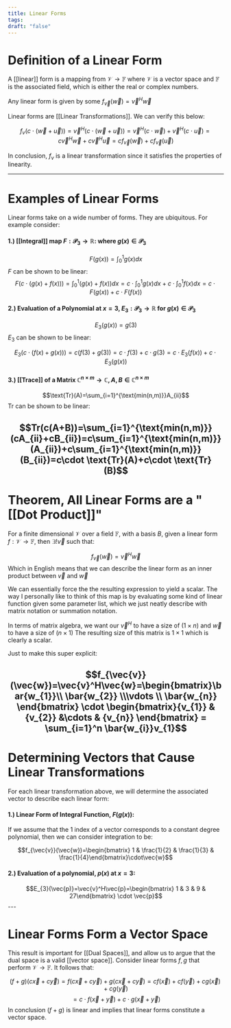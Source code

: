 ```yaml
---
title: Linear Forms
tags: 
draft: "false"
---
```

# Definition of a Linear Form 
A [[linear]] form is a mapping from $\mathcal{V} \rightarrow \mathbb{F}$ where $\mathcal{V}$ is a vector space and $\mathbb{F}$ is the associated field, which is either the real or complex numbers. 

Any linear form is given by some $f_{\vec{v}}(\vec{w})=\vec{v}^H\vec{w}$

Linear forms are [[Linear Transformations]]. We can verify this below: 

$$f_{v}(c \cdot(\vec{w}+\vec{u}))=\vec{v}^H(c \cdot(\vec{w}+\vec{u}))=\vec{v}^H(c \cdot\vec{w})+\vec{v}^H(c \cdot\vec{u})=c\vec{v}^H\vec{w}+c\vec{v}^H\vec{u}=cf_{\vec{v}}(\vec{w})+cf_{\vec{v}}(\vec{u})$$

In conclusion, $f_{v}$ is a linear transformation since it satisfies the properties of linearity. 

---
# Examples of Linear Forms 
Linear forms take on a wide number of forms. They are ubiquitous. For example consider: 
#### 1.) [[Integral]] map $F:\mathcal{P}_{3} \rightarrow \mathbb{R}$: where $g(x) \in \mathcal{P}_{3}$
$$F(g(x))=\int_{0}^{1}g(x)dx$$
$F$ can be shown to be linear:  
$$F(c \cdot(g(x)+f(x)))=\int_{0}^{1}(g(x)+f(x))dx=c \cdot \int_{0}^{1}g(x)dx + c \cdot \int_{0}^{1}f(x)dx = c \cdot F(g(x)) + c\cdot F(f(x))$$

#### 2.) Evaluation of a Polynomial at $x=3$, $E_{3} : \mathcal{P}_{3} \rightarrow \mathbb{R}$ for $g(x) \in \mathcal{P}_{3}$

$$E_{3}(g(x))=g(3)$$
$E_{3}$ can be shown to be linear:

$$E_{3}(c \cdot (f(x)+g(x)))=c(f(3)+g(3))=c \cdot f(3)+ c \cdot g(3)=c\cdot E_{3}(f(x))+c\cdot E_{3}(g(x))$$
#### 3.) [[Trace]] of a Matrix $\mathbb{C}^{n \times m} \rightarrow \mathbb{C}, A,B \in \mathbb{C}^{n \times m}$

$$\text{Tr}(A)=\sum_{i=1}^{\text{min(n,m)}}A_{ii}$$
$\text{Tr}$ can be shown to be linear: 

$$Tr(c(A+B))=\sum_{i=1}^{\text{min(n,m)}}(cA_{ii}+cB_{ii})=c\sum_{i=1}^{\text{min(n,m)}}(A_{ii})+c\sum_{i=1}^{\text{min(n,m)}}(B_{ii})=c\cdot \text{Tr}(A)+c\cdot \text{Tr}(B)$$
---

# Theorem, All Linear Forms are a "[[Dot Product]]"

For a finite dimensional $\mathcal{V}$ over a field $\mathbb{F}$, with a basis $B$, given a linear form $f:\mathcal{V} \rightarrow \mathbb{F}$, then $\exists! \vec{v}$ such that: 

$$f_{\vec{v}}(\vec{w})=\vec{v}^H\vec{w}$$
Which in English means that we can describe the linear form as an inner product between $\vec{v}$ and $\vec{w}$ 

We can essentially force the the resulting expression to yield a scalar. The way I personally like to think of this map is by evaluating some kind of linear function given some parameter list, which we just neatly describe with matrix notation or summation notation. 

In terms of matrix algebra, we want our $\vec{v}^H$ to have a size of $(1 \times n)$ and $\vec{w}$ to have a size of $(n \times 1)$
The resulting size of this matrix is $1 \times 1$ which is clearly a scalar. 

Just to make this super explicit: 

$$f_{\vec{v}}(\vec{w})=\vec{v}^H\vec{w}=\begin{bmatrix}\bar{w_{1}}\\ \bar{w_{2}} \\\vdots \\ \bar{w_{n}} \end{bmatrix} \cdot \begin{bmatrix}{v_{1}} & {v_{2}} &\cdots & {v_{n}} \end{bmatrix} = \sum_{i=1}^n \bar{w_{i}}v_{1}$$
---

# Determining Vectors that Cause Linear Transformations
For each linear transformation above, we will determine the associated vector to describe each linear form: 

#### 1.) Linear Form of Integral Function, $F(g(x))$:

If we assume that the 1 index of a vector corresponds to a constant degree polynomial, then we can consider integration to be: 

$$f_{\vec{v}}(\vec{w})=\begin{bmatrix} 1 & \frac{1}{2} & \frac{1}{3} & \frac{1}{4}\end{bmatrix}\cdot\vec{w}$$
#### 2.) Evaluation of a polynomial, $p(x)$ at $x=3$:

$$E_{3}(\vec{p)}=\vec{v}^H\vec{p}=\begin{bmatrix} 1 & 3 & 9 & 27\end{bmatrix} \cdot \vec{p}$$---
# Linear Forms Form a Vector Space 
This result is important for [[Dual Spaces]], and allow us to argue that the dual space is a valid [[vector space]]. Consider linear forms $f,g$ that perform $\mathcal{V} \rightarrow \mathbb{F}$. It follows that: 

$$(f+g)(c\vec{x}+c\vec{y})=f(c\vec{x} + c\vec{y})+g(c\vec{x}+c\vec{y})=cf(\vec{x}) +cf(\vec{y})+cg(\vec{x})+cg(\vec{y})$$
$$=c\cdot f(\vec{x}+\vec{y}) + c\cdot g(\vec{x}+\vec{y})$$
In conclusion $(f+g)$ is linear and implies that linear forms constitute a vector space. 